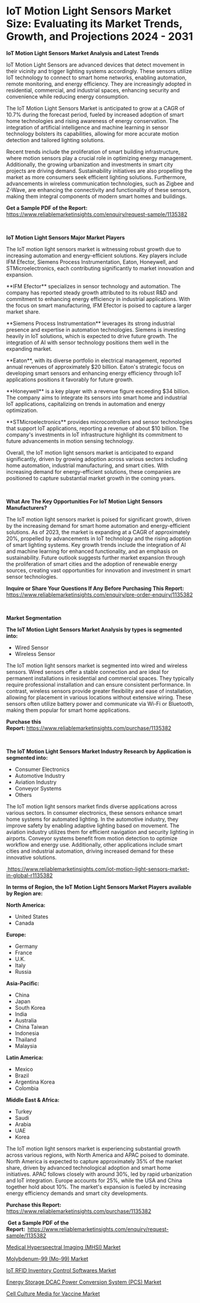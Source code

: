 <p><h1>IoT Motion Light Sensors Market Size: Evaluating its Market Trends, Growth, and Projections 2024 - 2031</h1></p><p><strong>IoT Motion Light Sensors Market Analysis and Latest Trends</strong></p>
<p><p>IoT Motion Light Sensors are advanced devices that detect movement in their vicinity and trigger lighting systems accordingly. These sensors utilize IoT technology to connect to smart home networks, enabling automation, remote monitoring, and energy efficiency. They are increasingly adopted in residential, commercial, and industrial spaces, enhancing security and convenience while reducing energy consumption.</p><p>The IoT Motion Light Sensors Market is anticipated to grow at a CAGR of 10.7% during the forecast period, fueled by increased adoption of smart home technologies and rising awareness of energy conservation. The integration of artificial intelligence and machine learning in sensor technology bolsters its capabilities, allowing for more accurate motion detection and tailored lighting solutions.</p><p>Recent trends include the proliferation of smart building infrastructure, where motion sensors play a crucial role in optimizing energy management. Additionally, the growing urbanization and investments in smart city projects are driving demand. Sustainability initiatives are also propelling the market as more consumers seek efficient lighting solutions. Furthermore, advancements in wireless communication technologies, such as Zigbee and Z-Wave, are enhancing the connectivity and functionality of these sensors, making them integral components of modern smart homes and buildings.</p></p>
<p><strong>Get a Sample PDF of the Report:&nbsp;</strong> <a href="https://www.reliablemarketinsights.com/enquiry/request-sample/1135382?utm_campaign=1580&utm_medium=2&utm_source=Github&utm_content=ia&utm_term=13102024&utm_id=iot-motion-light-sensors">https://www.reliablemarketinsights.com/enquiry/request-sample/1135382</a></p>
<p>&nbsp;</p>
<p><strong>IoT Motion Light Sensors Major Market Players</strong></p>
<p><p>The IoT motion light sensors market is witnessing robust growth due to increasing automation and energy-efficient solutions. Key players include IFM Efector, Siemens Process Instrumentation, Eaton, Honeywell, and STMicroelectronics, each contributing significantly to market innovation and expansion.</p><p>**IFM Efector** specializes in sensor technology and automation. The company has reported steady growth attributed to its robust R&D and commitment to enhancing energy efficiency in industrial applications. With the focus on smart manufacturing, IFM Efector is poised to capture a larger market share.</p><p>**Siemens Process Instrumentation** leverages its strong industrial presence and expertise in automation technologies. Siemens is investing heavily in IoT solutions, which is expected to drive future growth. The integration of AI with sensor technology positions them well in the expanding market.</p><p>**Eaton**, with its diverse portfolio in electrical management, reported annual revenues of approximately $20 billion. Eaton's strategic focus on developing smart sensors and enhancing energy efficiency through IoT applications positions it favorably for future growth.</p><p>**Honeywell** is a key player with a revenue figure exceeding $34 billion. The company aims to integrate its sensors into smart home and industrial IoT applications, capitalizing on trends in automation and energy optimization.</p><p>**STMicroelectronics** provides microcontrollers and sensor technologies that support IoT applications, reporting a revenue of about $10 billion. The company's investments in IoT infrastructure highlight its commitment to future advancements in motion sensing technology.</p><p>Overall, the IoT motion light sensors market is anticipated to expand significantly, driven by growing adoption across various sectors including home automation, industrial manufacturing, and smart cities. With increasing demand for energy-efficient solutions, these companies are positioned to capture substantial market growth in the coming years.</p></p>
<p>&nbsp;</p>
<p><strong>What Are The Key Opportunities For IoT Motion Light Sensors Manufacturers?</strong></p>
<p><p>The IoT motion light sensors market is poised for significant growth, driven by the increasing demand for smart home automation and energy-efficient solutions. As of 2023, the market is expanding at a CAGR of approximately 20%, propelled by advancements in IoT technology and the rising adoption of smart lighting systems. Key growth trends include the integration of AI and machine learning for enhanced functionality, and an emphasis on sustainability. Future outlook suggests further market expansion through the proliferation of smart cities and the adoption of renewable energy sources, creating vast opportunities for innovation and investment in smart sensor technologies.</p></p>
<p><strong>Inquire or Share Your Questions If Any Before Purchasing This Report:</strong> <a href="https://www.reliablemarketinsights.com/enquiry/pre-order-enquiry/1135382?utm_campaign=1580&utm_medium=2&utm_source=Github&utm_content=ia&utm_term=13102024&utm_id=iot-motion-light-sensors">https://www.reliablemarketinsights.com/enquiry/pre-order-enquiry/1135382</a></p>
<p>&nbsp;</p>
<p><strong>Market Segmentation</strong></p>
<p><strong>The IoT Motion Light Sensors Market Analysis by types is segmented into:</strong></p>
<p><ul><li>Wired Sensor</li><li>Wireless Sensor</li></ul></p>
<p><p>The IoT motion light sensors market is segmented into wired and wireless sensors. Wired sensors offer a stable connection and are ideal for permanent installations in residential and commercial spaces. They typically require professional installation and can ensure consistent performance. In contrast, wireless sensors provide greater flexibility and ease of installation, allowing for placement in various locations without extensive wiring. These sensors often utilize battery power and communicate via Wi-Fi or Bluetooth, making them popular for smart home applications.</p></p>
<p><strong>Purchase this Report:&nbsp;</strong><a href="https://www.reliablemarketinsights.com/purchase/1135382?utm_campaign=1580&utm_medium=2&utm_source=Github&utm_content=ia&utm_term=13102024&utm_id=iot-motion-light-sensors">https://www.reliablemarketinsights.com/purchase/1135382</a></p>
<p>&nbsp;</p>
<p><strong>The IoT Motion Light Sensors Market Industry Research by Application is segmented into:</strong></p>
<p><ul><li>Consumer Electronics</li><li>Automotive Industry</li><li>Aviation Industry</li><li>Conveyor Systems</li><li>Others</li></ul></p>
<p><p>The IoT motion light sensors market finds diverse applications across various sectors. In consumer electronics, these sensors enhance smart home systems for automated lighting. In the automotive industry, they improve safety by enabling adaptive lighting based on movement. The aviation industry utilizes them for efficient navigation and security lighting in airports. Conveyor systems benefit from motion detection to optimize workflow and energy use. Additionally, other applications include smart cities and industrial automation, driving increased demand for these innovative solutions.</p></p>
<p><a href="https://www.reliablemarketinsights.com/iot-motion-light-sensors-market-in-global-r1135382?utm_campaign=1580&utm_medium=2&utm_source=Github&utm_content=ia&utm_term=13102024&utm_id=iot-motion-light-sensors">&nbsp;https://www.reliablemarketinsights.com/iot-motion-light-sensors-market-in-global-r1135382</a></p>
<p><strong>In terms of Region, the IoT Motion Light Sensors Market Players available by Region are:</strong></p>
<p>
    <p> <strong> North America: </strong>
        <ul>
            <li>United States</li>
            <li>Canada</li>
        </ul>
        </p> 
    <p> <strong> Europe: </strong>
        <ul>
            <li>Germany</li>
            <li>France</li>
            <li>U.K.</li>
            <li>Italy</li>
            <li>Russia</li>
        </ul>
        </p> 
    <p> <strong> Asia-Pacific: </strong>
        <ul>
            <li>China</li>
            <li>Japan</li>
            <li>South Korea</li>
            <li>India</li>
            <li>Australia</li>
            <li>China Taiwan</li>
            <li>Indonesia</li>
            <li>Thailand</li>
            <li>Malaysia</li>
        </ul>
        </p> 
    <p> <strong> Latin America: </strong>
        <ul>
            <li>Mexico</li>
            <li>Brazil</li>
            <li>Argentina Korea</li>
            <li>Colombia</li>
        </ul>
        </p> 
    <p> <strong> Middle East & Africa: </strong>
        <ul>
            <li>Turkey</li>
            <li>Saudi</li>
            <li>Arabia</li>
            <li>UAE</li>
            <li>Korea</li>
        </ul>
    </p>
    </p>
<p><p>The IoT motion light sensors market is experiencing substantial growth across various regions, with North America and APAC poised to dominate. North America is expected to capture approximately 35% of the market share, driven by advanced technological adoption and smart home initiatives. APAC follows closely with around 30%, led by rapid urbanization and IoT integration. Europe accounts for 25%, while the USA and China together hold about 10%. The market's expansion is fueled by increasing energy efficiency demands and smart city developments.</p></p>
<p><strong>Purchase this Report: </strong><a href="https://www.reliablemarketinsights.com/purchase/1135382?utm_campaign=1580&utm_medium=2&utm_source=Github&utm_content=ia&utm_term=13102024&utm_id=iot-motion-light-sensors">https://www.reliablemarketinsights.com/purchase/1135382</a></p>
<p>&nbsp;<strong>Get a Sample PDF of the Report:&nbsp;&nbsp;</strong><a href="https://www.reliablemarketinsights.com/enquiry/request-sample/1135382?utm_campaign=1580&utm_medium=2&utm_source=Github&utm_content=ia&utm_term=13102024&utm_id=iot-motion-light-sensors">https://www.reliablemarketinsights.com/enquiry/request-sample/1135382</a></p>
<p><strong></strong></p>
<p><p><a href="https://www.linkedin.com/pulse/future-ready-strategic-insights-global-medical-hyperspectral-vgnke?utm_campaign=1580&utm_medium=2&utm_source=Github&utm_content=ia&utm_term=13102024&utm_id=iot-motion-light-sensors">Medical Hyperspectral Imaging (MHSI) Market</a></p><p><a href="https://www.linkedin.com/pulse/unlocking-growth-potential-strategic-analysis-molybdenum-99-flxte?utm_campaign=1580&utm_medium=2&utm_source=Github&utm_content=ia&utm_term=13102024&utm_id=iot-motion-light-sensors">Molybdenum-99 (Mo-99) Market</a></p><p><a href="https://github.com/irfadac/Market-Research-Report-List-5/blob/main/iot-rfid-inventory-control-softwares-market.md?utm_campaign=1580&utm_medium=2&utm_source=Github&utm_content=ia&utm_term=13102024&utm_id=iot-motion-light-sensors">IoT RFID Inventory Control Softwares Market</a></p><p><a href="https://www.linkedin.com/pulse/energy-storage-dcac-power-conversion-system-pcs-market-d4due?utm_campaign=1580&utm_medium=2&utm_source=Github&utm_content=ia&utm_term=13102024&utm_id=iot-motion-light-sensors">Energy Storage DCAC Power Conversion System (PCS) Market</a></p><p><a href="https://www.linkedin.com/pulse/exploring-cell-culture-media-vaccine-market-dynamics-dp46e?utm_campaign=1580&utm_medium=2&utm_source=Github&utm_content=ia&utm_term=13102024&utm_id=iot-motion-light-sensors">Cell Culture Media for Vaccine Market</a></p></p>